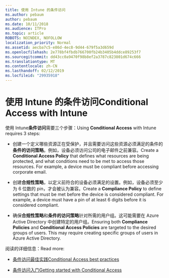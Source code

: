 ```yaml
---
title: 使用 Intune 的条件访问
ms.author: pebaum
author: pebaum
ms.date: 10/11/2018
ms.audience: ITPro
ms.topic: article
ROBOTS: NOINDEX, NOFOLLOW
localization_priority: Normal
ms.assetid: aecba7c5-e86d-4ec8-9d44-679f5a3d659d
ms.openlocfilehash: 2e778bf4fbdb766700fb24b3405b4ddce89253f7
ms.sourcegitcommit: dd43cc0a9470f98b8ef2a3787c823801d674c666
ms.translationtype: MT
ms.contentlocale: zh-CN
ms.lasthandoff: 02/12/2019
ms.locfileid: "29935918"
---
```

# <a name="conditional-access-with-intune"></a><span data-ttu-id="a9486-102">使用 Intune 的条件访问</span><span class="sxs-lookup"><span data-stu-id="a9486-102">Conditional Access with Intune</span></span>

<span data-ttu-id="a9486-103">使用 Intune**条件访问**需要三个步骤：</span><span class="sxs-lookup"><span data-stu-id="a9486-103">Using **Conditional Access** with Intune requires 3 steps:</span></span> 
  
- <span data-ttu-id="a9486-p101">创建一个定义哪些资源正在受保护，并且需要访问这些资源必须满足的条件的**条件的访问策略**。例如，设备必须访问公司的电子邮件之前兼容。</span><span class="sxs-lookup"><span data-stu-id="a9486-p101">Create a **Conditional Access Policy** that defines what resources are being protected, and what conditions need to be met to access those resources. For example, a device must be compliant before accessing corporate email.</span></span> 
    
- <span data-ttu-id="a9486-p102">创建**合规性策略**，以定义前符合的设备必须满足的设置。例如，设备必须至少为 6 位数的 pin，才会被认为兼容。</span><span class="sxs-lookup"><span data-stu-id="a9486-p102">Create a **Compliance Policy** to define settings that must be met before the device is considered compliant. For example, a device must have a pin of at least 6 digits before it is considered compliant.</span></span> 
    
- <span data-ttu-id="a9486-p103">确保**合规性策略**和**条件的访问策略**针对所需的用户组。这可能需要在 Azure Active Directory 中创建特定的用户组。</span><span class="sxs-lookup"><span data-stu-id="a9486-p103">Ensuring both **Compliance Policies** and **Conditional Access Policies** are targeted to the desired groups of users. This may require creating specific groups of users in Azure Active Directory.</span></span> 
    
<span data-ttu-id="a9486-110">阅读的详细信息：</span><span class="sxs-lookup"><span data-stu-id="a9486-110">Read more:</span></span>
  
- [<span data-ttu-id="a9486-111">条件访问最佳实践</span><span class="sxs-lookup"><span data-stu-id="a9486-111">Conditional Access best practices</span></span>](https://docs.microsoft.com/azure/active-directory/conditional-access/best-practices)
    
- [<span data-ttu-id="a9486-112">条件访问入门</span><span class="sxs-lookup"><span data-stu-id="a9486-112">Getting started with Conditional Access </span></span>](https://docs.microsoft.com/azure/active-directory/active-directory-conditional-access-azure-portal-get-started)
    

